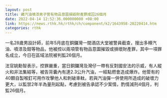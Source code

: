 ```yaml
---
layout: post
title: 藏汽油噴漆男子管有物品意圖損毀財產罪成囚26個月
date: 2022-04-14 12:52:36.000000000 +08:00
link: https://news.rthk.hk/rthk/ch/component/k2/1643958-20220414.htm
categories: rthk
---
```


一名28歲男設計師，前年5月底在銅鑼灣一間酒店大堂被警員截查，搜出多樽汽油、噴漆及鉗等物品，他被控以兩項管有物品意圖摧毀或損壞財產罪，其中一項罪名成立，今日在區域法院被判監26個月。

法官姚勳智表示，控罪嚴重，當日銅鑼灣及灣仔一帶有反對國安法的示威，有人縱火和非法集結等，被告背囊內有達2.3公升汽油，一經點燃會造成爆炸。他管有的40顆自製喉釘可用作攻擊他人和刺破車軚，若與汽油彈一併使用所造成的破壞力更大，以監禁2年半為量刑起點，考慮到被告承認不少案情，酌情減刑4個月，判監26個月。
